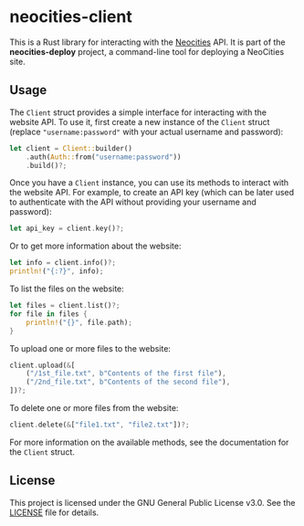 # neocities-client

This is a Rust library for interacting with the [Neocities](https://neocities.org/) API.
It is part of the **neocities-deploy** project, a command-line tool for deploying a NeoCities
site.

## Usage

The `Client` struct provides a simple interface for interacting with the website API. To use it,
first create a new instance of the `Client` struct (replace `"username:password"` with your actual
username and password):

```rust
let client = Client::builder()
    .auth(Auth::from("username:password"))
    .build()?;
```

Once you have a `Client` instance, you can use its methods to interact with the website API. For
example, to create an API key (which can be later used to authenticate with the API without
providing your username and password):

```rust
let api_key = client.key()?;
```

Or to get more information about the website:

```rust
let info = client.info()?;
println!("{:?}", info);
```

To list the files on the website:

```rust
let files = client.list()?;
for file in files {
    println!("{}", file.path);
}
```

To upload one or more files to the website:

```rust
client.upload(&[
    ("/1st_file.txt", b"Contents of the first file"),
    ("/2nd_file.txt", b"Contents of the second file"),
])?;
```

To delete one or more files from the website:

```rust
client.delete(&["file1.txt", "file2.txt"])?;
```

For more information on the available methods, see the documentation for the `Client` struct.

## License

This project is licensed under the GNU General Public License v3.0. See the [LICENSE](../../LICENSE) file
for details.
